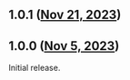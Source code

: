 ## 1.0.1 ([Nov 21, 2023](https://github.com/ramensoftware/windhawk-mods/blob/a5027866c7b777a48063333529159778f35def19/mods/eradicate-immersive-menus.wh.cpp))


## 1.0.0 ([Nov 5, 2023](https://github.com/ramensoftware/windhawk-mods/blob/82350656b3dbbf5fa854211ea160290e676aeed8/mods/eradicate-immersive-menus.wh.cpp))

Initial release.
